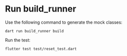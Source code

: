 # Run build_runner

Use the following command to generate the mock classes:

```Shell
dart run build_runner build
```

Run the test:

```Shell
flutter test test/reset_test.dart
```
